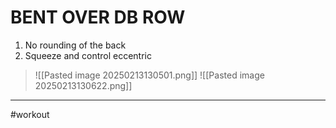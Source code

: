 # BENT OVER DB ROW
1. No rounding of the back
2. Squeeze and control eccentric
>![[Pasted image 20250213130501.png]]
>![[Pasted image 20250213130622.png]]
---
#workout 